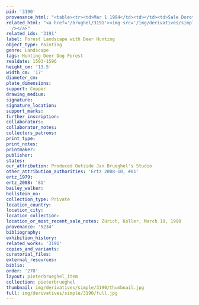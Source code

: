 ```yaml
---
pid: '3190'
provenance_html: "<table><tr><td>Mar 1 1994</td><td></td><td>Sale Dorotheum Lot #136</td></tr></table>"
related_html: "<a href='/brughel/3191'><img src='/img/derivatives/simple/3191/thumbnail.jpg'
  /></a>"
related_ids: '3191'
label: Forest Landscape with Deer Hunting
object_type: Painting
genre: Landscape
tags: Hunting Deer Dog Forest
realdate: 1593-1596
height_cm: '13.5'
width_cm: '17'
diameter_cm: 
plate_dimensions: 
support: Copper
drawing_medium: 
signature: 
signature_location: 
support_marks: 
further_inscription: 
collaborators: 
collaborator_notes: 
collectors_patrons: 
print_type: 
print_notes: 
printmaker: 
publisher: 
states: 
our_attribution: Produced Outside Jan Brueghel's Studio
other_attribution_authorities: 'Ertz 2008-10, #81'
ertz_1979: 
ertz_2008: '81'
bailey_walker: 
hollstein_no: 
collection_type: Private
location_country: 
location_city: 
location_collection: 
location_or_most_recent_sale_notes: Zürich, Koller, March 19, 1998
provenance: '5234'
bibliography: 
exhibition_history: 
related_works: '3191'
copies_and_variants: 
curatorial_files: 
external_resources: 
biblio: 
order: '278'
layout: pieterbrueghel_item
collection: pieterbrueghel
thumbnail: img/derivatives/simple/3190/thumbnail.jpg
full: img/derivatives/simple/3190/full.jpg
---
```

